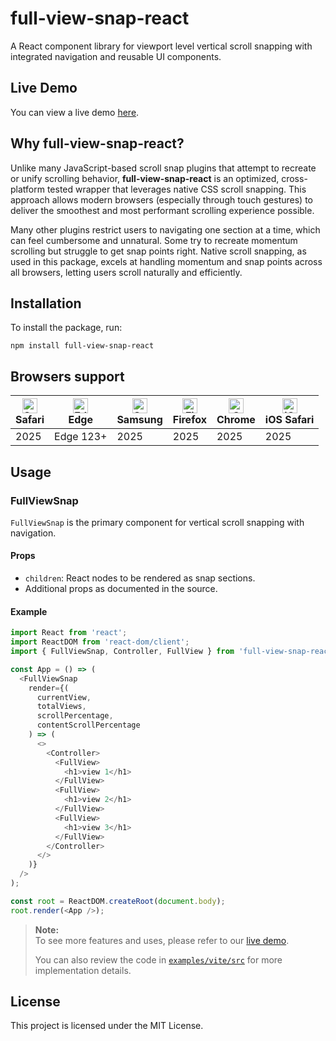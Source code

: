 # full-view-snap-react

A React component library for viewport level vertical scroll snapping with integrated navigation and reusable UI components.

## Live Demo

You can view a live demo [here](https://dgan8ja2q09by.cloudfront.net/vite).

## Why full-view-snap-react?

Unlike many JavaScript-based scroll snap plugins that attempt to recreate or unify scrolling behavior, **full-view-snap-react** is an optimized, cross-platform tested wrapper that leverages native CSS scroll snapping. This approach allows modern browsers (especially through touch gestures) to deliver the smoothest and most performant scrolling experience possible.

Many other plugins restrict users to navigating one section at a time, which can feel cumbersome and unnatural. Some try to recreate momentum scrolling but struggle to get snap points right. Native scroll snapping, as used in this package, excels at handling momentum and snap points across all browsers, letting users scroll naturally and efficiently.

## Installation

To install the package, run:

```
npm install full-view-snap-react
```

<!-- github_only -->
## Browsers support

| [<img src="https://raw.githubusercontent.com/alrra/browser-logos/master/src/safari/safari_48x48.png" alt="Safari" width="24px" height="24px" />](http://godban.github.io/browsers-support-badges/)</br>Safari | [<img src="https://raw.githubusercontent.com/alrra/browser-logos/master/src/edge/edge_48x48.png" alt="Edge" width="24px" height="24px" />](http://godban.github.io/browsers-support-badges/)</br>Edge | [<img src="https://raw.githubusercontent.com/alrra/browser-logos/master/src/samsung-internet/samsung-internet_48x48.png" alt="Samsung" width="24px" height="24px" />](http://godban.github.io/browsers-support-badges/)</br>Samsung | [<img src="https://raw.githubusercontent.com/alrra/browser-logos/master/src/firefox/firefox_48x48.png" alt="Firefox" width="24px" height="24px" />](http://godban.github.io/browsers-support-badges/)</br>Firefox | [<img src="https://raw.githubusercontent.com/alrra/browser-logos/master/src/chrome/chrome_48x48.png" alt="Chrome" width="24px" height="24px" />](http://godban.github.io/browsers-support-badges/)</br>Chrome | [<img src="https://raw.githubusercontent.com/alrra/browser-logos/master/src/safari-ios/safari-ios_48x48.png" alt="iOS Safari" width="24px" height="24px" />](http://godban.github.io/browsers-support-badges/)</br>iOS Safari |
| --------- | --------- | --------- | --------- | --------- | --------- |
| 2025| Edge 123+| 2025| 2025| 2025| 2025
<!-- /github_only -->


## Usage

### FullViewSnap

`FullViewSnap` is the primary component for vertical scroll snapping with navigation.

#### Props

- `children`: React nodes to be rendered as snap sections.
- Additional props as documented in the source.

#### Example

```javascript
import React from 'react';
import ReactDOM from 'react-dom/client';
import { FullViewSnap, Controller, FullView } from 'full-view-snap-react';

const App = () => (
  <FullViewSnap
    render={(
      currentView,
      totalViews,
      scrollPercentage,
      contentScrollPercentage
    ) => (
      <>
        <Controller>
          <FullView>
            <h1>view 1</h1>
          </FullView>
          <FullView>
            <h1>view 2</h1>
          </FullView>
          <FullView>
            <h1>view 3</h1>
          </FullView>
        </Controller>
      </>
    )}
  />
);

const root = ReactDOM.createRoot(document.body);
root.render(<App />);
```

> **Note:**  
> To see more features and uses, please refer to our [live demo](https://dgan8ja2q09by.cloudfront.net/vite).
>
> You can also review the code in [`examples/vite/src`](./examples/vite/src) for more implementation details.

## License

This project is licensed under the MIT License.
